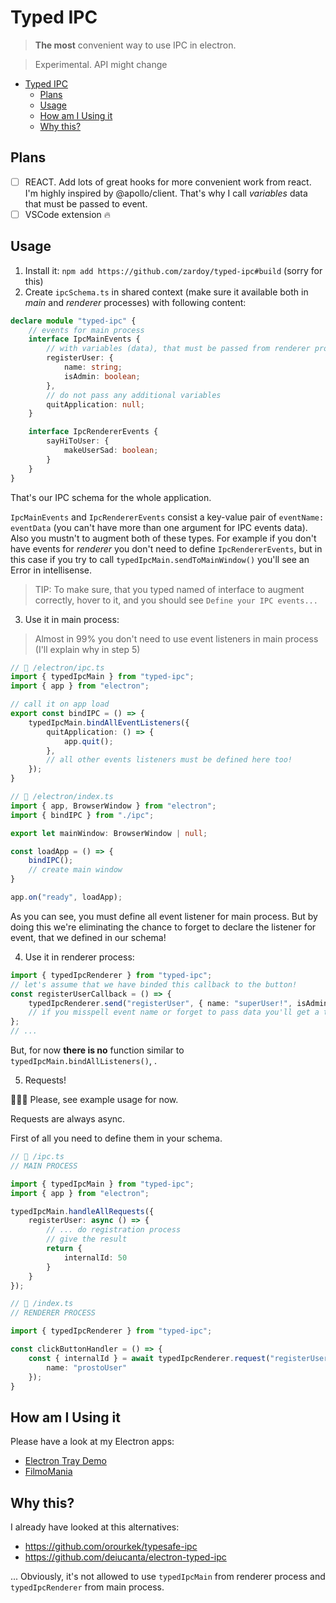 # Typed IPC

> **The most** convenient way to use IPC in electron.

> Experimental. API might change

- [Typed IPC](#typed-ipc)
  - [Plans](#plans)
  - [Usage](#usage)
  - [How am I Using it](#how-am-i-using-it)
  - [Why this?](#why-this)

## Plans

- [ ] REACT. Add lots of great hooks for more convenient work from react. I'm highly inspired by @apollo/client. That's why I call *variables* data that must be passed to event.
- [ ] VSCode extension :fire:

## Usage

1. Install it: `npm add https://github.com/zardoy/typed-ipc#build` (sorry for this)
2. Create `ipcSchema.ts` in shared context (make sure it available both in *main* and *renderer* processes) with following content:

<!-- todo paste docs link -->
```ts
declare module "typed-ipc" {
    // events for main process
    interface IpcMainEvents {
        // with variables (data), that must be passed from renderer process
        registerUser: {
            name: string;
            isAdmin: boolean;
        },
        // do not pass any additional variables
        quitApplication: null;
    }

    interface IpcRendererEvents {
        sayHiToUser: {
            makeUserSad: boolean;
        }
    }
}
```

That's our IPC schema for the whole application.

`IpcMainEvents` and `IpcRendererEvents` consist a key-value pair of `eventName: eventData` (you can't have more than one argument for IPC events data). Also you mustn't to augment both of these types. For example if you don't have events for *renderer* you don't need to define `IpcRendererEvents`, but in this case if you try to call `typedIpcMain.sendToMainWindow()` you'll see an Error in intellisense.

> TIP: To make sure, that you typed named of interface to augment correctly, hover to it, and you should see `Define your IPC events...`

<!-- TIP: When TODO -->

3. Use it in main process:

<!-- Events, are call it once and forget about it -->

> Almost in 99% you don't need to use event listeners in main process (I'll explain why in step 5)

```ts
// 📁 /electron/ipc.ts
import { typedIpcMain } from "typed-ipc";
import { app } from "electron";

// call it on app load
export const bindIPC = () => {
    typedIpcMain.bindAllEventListeners({
        quitApplication: () => {
            app.quit();
        },
        // all other events listeners must be defined here too!
    });
}
```

```ts
// 📁 /electron/index.ts
import { app, BrowserWindow } from "electron";
import { bindIPC } from "./ipc";

export let mainWindow: BrowserWindow | null;

const loadApp = () => {
    bindIPC();
    // create main window
}

app.on("ready", loadApp);
```

As you can see, you must define all event listener for main process. But by doing this we're eliminating the chance to forget to declare the listener for event, that we defined in our schema!

4. Use it in renderer process:

<!-- todo skip this section if you are using react -->

```ts
import { typedIpcRenderer } from "typed-ipc";
// let's assume that we have binded this callback to the button!
const registerUserCallback = () => {
    typedIpcRenderer.send("registerUser", { name: "superUser!", isAdmin: true });
    // if you misspell event name or forget to pass data you'll get a type error
};
// ...

```
<!-- // and somewhere else bind listeners: -->

But, for now **there is no** function similar to `typedIpcMain.bindAllListeners()`, <!-- fix is coming -->.

5. Requests!

🚧🚧🚧 Please, see example usage for now.

Requests are always async.

First of all you need to define them in your schema.

```ts
// 📁 /ipc.ts
// MAIN PROCESS

import { typedIpcMain } from "typed-ipc";
import { app } from "electron";

typedIpcMain.handleAllRequests({
    registerUser: async () => {
        // ... do registration process
        // give the result
        return {
            internalId: 50
        }
    }
});
```

<!-- TODO describe errors -->

```ts
// 📁 /index.ts
// RENDERER PROCESS

import { typedIpcRenderer } from "typed-ipc";

const clickButtonHandler = () => {
    const { internalId } = await typedIpcRenderer.request("registerUser", {
        name: "prostoUser"
    });
}
```

<!-- Of course in huge electron app, you'd split event listeners across files. Let's assume `/` our root for electron code and we're making a file explorer. -->

## How am I Using it

Please have a look at my Electron apps:
- [Electron Tray Demo](https://github.com/zardoy/electron-tray-demo/search?q="typed-ipc")
- [FilmoMania](https://github.com/zardoy/filmomania-public/search?q="typed-ipc")
<!-- - [advanced-youtube-downloader](https://github.com/zardoy/advanced-youtube-downloader/search?q="typed-ipc") -->

## Why this?

I already have looked at this alternatives:

- https://github.com/orourkek/typesafe-ipc
- https://github.com/deiucanta/electron-typed-ipc

<!-- TODO -->

<!-- what is renderer, main process (side) -->

<!-- write comprehensive guide (and that handlers always takes precedence) -->

... Obviously, it's not allowed to use `typedIpcMain` from renderer process and `typedIpcRenderer` from main process.
